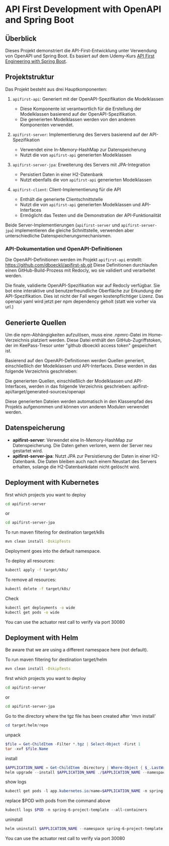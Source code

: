# API First Development with OpenAPI and Spring Boot

## Überblick

Dieses Projekt demonstriert die API-First-Entwicklung unter Verwendung von OpenAPI und Spring Boot. Es basiert auf dem Udemy-Kurs [API First Engineering with Spring Boot](https://www.udemy.com/course/api-first-engineering-with-spring-boot).

## Projektstruktur

Das Projekt besteht aus drei Hauptkomponenten:

1. `apifirst-api`: Generiert mit der OpenAPI-Spezifikation die Modelklassen
    - Diese Komponente ist verantwortlich für die Erstellung der Modelklassen basierend auf der OpenAPI-Spezifikation.
    - Die generierten Modelklassen werden von den anderen Komponenten verwendet.

2. `apifirst-server`: Implementierung des Servers basierend auf der API-Spezifikation
    - Verwendet eine In-Memory-HashMap zur Datenspeicherung
    - Nutzt die von `apifirst-api` generierten Modelklassen

3. `apifirst-server-jpa`: Erweiterung des Servers mit JPA-Integration
    - Persistiert Daten in einer H2-Datenbank
    - Nutzt ebenfalls die von `apifirst-api` generierten Modelklassen

4. `apifirst-client`: Client-Implementierung für die API
    - Enthält die generierte Clientschnittstelle
    - Nutzt die von `apifirst-api` generierten Modelklassen und API-Interfaces
    - Ermöglicht das Testen und die Demonstration der API-Funktionalität

Beide Server-Implementierungen (`apifirst-server` und `apifirst-server-jpa`) implementieren die gleiche Schnittstelle, verwenden aber unterschiedliche Datenspeicherungsmechanismen.

### API-Dokumentation und OpenAPI-Definitionen

Die OpenAPI-Definitionen werden im Projekt `apifirst-api` erstellt: https://github.com/dboeckli/apifirst-sb.git
Diese Definitionen durchlaufen einen GitHub-Build-Prozess mit Redocly, wo sie validiert und verarbeitet werden.

Die finale, validierte OpenAPI-Spezifikation war auf Redocly verfügbar. Sie bot eine interaktive und benutzerfreundliche Oberfläche zur Erkundung der API-Spezifikation.
Dies ist nicht der Fall wegen kostenpflichtiger Lizenz. Das openapi yaml wird jetzt per npm dependency geholt (statt wie vorher via url.)

## Generierte Quellen

Um die npm-Abhängigkeiten aufzulösen, muss eine .npmrc-Datei im Home-Verzeichnis platziert werden. Diese Datei enthält den GitHub-Zugriffstoken, der im KeePass-Tresor unter "github dboeckli access token" gespeichert ist.

Basierend auf den OpenAPI-Definitionen werden Quellen generiert, einschließlich der Modelklassen und API-Interfaces. Diese werden in das folgende Verzeichnis geschrieben:

Die generierten Quellen, einschließlich der Modelklassen und API-Interfaces, werden in das folgende Verzeichnis geschrieben:
apifirst-api/target/generated-sources/openapi

Diese generierten Dateien werden automatisch in den Klassenpfad des Projekts aufgenommen und können von anderen Modulen verwendet werden.

## Datenspeicherung

- **apifirst-server**: Verwendet eine In-Memory-HashMap zur Datenspeicherung. Die Daten gehen verloren, wenn der Server neu gestartet wird.
- **apifirst-server-jpa**: Nutzt JPA zur Persistierung der Daten in einer H2-Datenbank. Die Daten bleiben auch nach einem Neustart des Servers erhalten, solange die H2-Datenbankdatei nicht gelöscht wird.

## Deployment with Kubernetes

first which projects you want to deploy
```bash
cd apifirst-server
```
or
```bash
cd apifirst-server-jpa
```

To run maven filtering for destination target/k8s
```bash
mvn clean install -DskipTests 
```

Deployment goes into the default namespace.

To deploy all resources:
```bash
kubectl apply -f target/k8s/
```

To remove all resources:
```bash
kubectl delete -f target/k8s/
```

Check
```bash
kubectl get deployments -o wide
kubectl get pods -o wide
```

You can use the actuator rest call to verify via port 30080

## Deployment with Helm

Be aware that we are using a different namespace here (not default).

To run maven filtering for destination target/helm
```bash
mvn clean install -DskipTests 
```

first which projects you want to deploy
```bash
cd apifirst-server
```
or
```bash
cd apifirst-server-jpa
```

Go to the directory where the tgz file has been created after 'mvn install'
```powershell
cd target/helm/repo
```

unpack
```powershell
$file = Get-ChildItem -Filter *.tgz | Select-Object -First 1
tar -xvf $file.Name
```

install
```powershell
$APPLICATION_NAME = Get-ChildItem -Directory | Where-Object { $_.LastWriteTime -ge $file.LastWriteTime } | Select-Object -ExpandProperty Name
helm upgrade --install $APPLICATION_NAME ./$APPLICATION_NAME --namespace spring-6-project-template --create-namespace --wait --timeout 5m --debug
```

show logs
```powershell
kubectl get pods -l app.kubernetes.io/name=$APPLICATION_NAME -n spring-6-project-template
```
replace $POD with pods from the command above
```powershell
kubectl logs $POD -n spring-6-project-template --all-containers
```

uninstall
```powershell
helm uninstall $APPLICATION_NAME --namespace spring-6-project-template
```

You can use the actuator rest call to verify via port 30080
